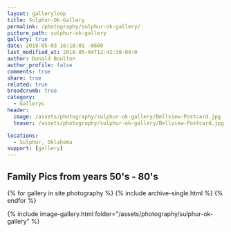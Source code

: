 ```yaml
---
layout: galleryloop
title: Sulphur-Ok-Gallery
permalink: /photography/sulphur-ok-gallery/
picture_path: sulphur-ok-gallery
gallery: true
date: 2018-05-03 16:18:01 -0600
last_modified_at: 2018-05-04T12:42:38-04:0
author: Donald Boulton
author_profile: false
comments: true
share: true
related: true
breadcrumb: true
category:
  - Gallerys
header:
  image: /assets/photography/sulphur-ok-gallery/Bellview-Postcard.jpg
  teaser: /assets/photography/sulphur-ok-gallery/Bellview-Postcard.jpg

locations:
  - Sulphur, Oklahoma
support: [gallery]
---
```


## Family Pics from years 50's - 80's

{% for gallery in site.photography %}
  {% include archive-single.html %}
{% endfor %}

{% include image-gallery.html folder="/assets/photography/sulphur-ok-gallery" %}